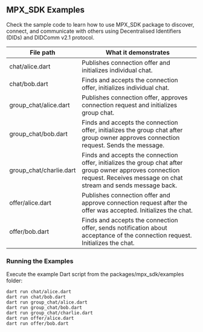 ## MPX_SDK Examples

Check the sample code to learn how to use MPX_SDK package to discover, connect, and communicate with others using Decentralised Identifiers (DIDs) and DIDComm v2.1 protocol.

| File path | What it demonstrates |
|------|----------------------|
| chat/alice.dart| Publishes connection offer and initializes individual chat.|
| chat/bob.dart | Finds and accepts the connection offer, initializes individual chat. |
| group_chat/alice.dart | Publishes connection offer, approves connection request and initializes group chat. |
| group_chat/bob.dart | Finds and accepts the connection offer, initializes the group chat after group owner approves connection request. Sends the message. |
| group_chat/charlie.dart | Finds and accepts the connection offer, initializes the group chat after group owner approves connection request. Receives message on chat stream and sends message back. |
| offer/alice.dart | Publishes connection offer and approve connection request after the offer was accepted. Initializes the chat. |
| offer/bob.dart | Finds and accepts the connection offer, sends notification about acceptance of the connection request. Initializes the chat. |

### Running the Examples

Execute the example Dart script from the packages/mpx_sdk/examples folder:

```
dart run chat/alice.dart
dart run chat/bob.dart
dart run group_chat/alice.dart
dart run group_chat/bob.dart
dart run group_chat/charlie.dart
dart run offer/alice.dart
dart run offer/bob.dart

```
